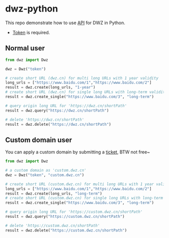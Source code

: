 # dwz-python

This repo demonstrate how to use [API](https://dwz.cn/console/apidoc/v3) for DWZ in Python.

* [Token](https://console.bce.baidu.com/dwz/#/dwz/token) is required.

## Normal user
```python
from dwz import Dwz

dwz = Dwz("token")

# create short URL (dwz.cn) for multi long URLs with 1 year validity
long_urls = ["https://www.baidu.com/1","https://www.baidu.com/2"]
result = dwz.create(long_urls, "1-year")
# create short URL (dwz.cn) for single long URLs with long-term validity
result = dwz.create_single("https://www.baidu.com/3", "long-term")

# query origin long URL for 'https://dwz.cn/shortPath'
result = dwz.query("https://dwz.cn/shortPath")

# delete 'https://dwz.cn/shortPath'
result = dwz.delete("https://dwz.cn/shortPath")
```
## Custom domain user
You can apply a custom domain by submitting a [ticket](https://ticket.bce.baidu.com/#/ticket/create~productId=188&questionId=706&channel=2),
BTW not free~
```python
from dwz import Dwz

# a custom domain as 'custom.dwz.cn'
dwz = Dwz("token", "custom.dwz.cn")

# create short URL (custom.dwz.cn) for multi long URLs with 1 year validity
long_urls = ["https://www.baidu.com/1","https://www.baidu.com/2"]
result = dwz.create(long_urls, "long-term")
# create short URL (custom.dwz.cn) for single long URLs with long-term validity
result = dwz.create_single("https://www.baidu.com/3", "long-term")

# query origin long URL for 'https://custom.dwz.cn/shortPath'
result = dwz.query("https://custom.dwz.cn/shortPath")

# delete 'https://custom.dwz.cn/shortPath'
result = dwz.delete("https://custom.dwz.cn/shortPath")
```